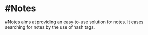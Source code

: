 # #Notes

#Notes aims at providing an easy-to-use solution for notes. It eases searching for notes by the use of hash tags.
